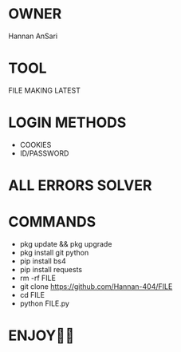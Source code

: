 # OWNER
Hannan AnSari

# TOOL
FILE MAKING LATEST

# LOGIN METHODS
* COOKIES
* ID/PASSWORD

# ALL ERRORS SOLVER

# COMMANDS

* pkg update && pkg upgrade
* pkg install git python
* pip install bs4
* pip install requests
* rm -rf FILE
* git clone https://github.com/Hannan-404/FILE
* cd FILE
* python FILE.py

# ENJOY🥵🔥
